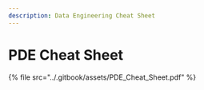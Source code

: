 ```yaml
---
description: Data Engineering Cheat Sheet
---
```


# PDE Cheat Sheet



{% file src="../.gitbook/assets/PDE_Cheat_Sheet.pdf" %}
